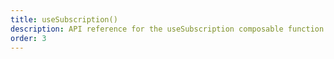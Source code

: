 ```yaml
---
title: useSubscription()
description: API reference for the useSubscription composable function
order: 3
---
```

